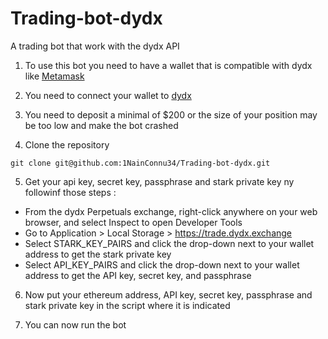 # Trading-bot-dydx
A trading bot that work with the dydx API

1. To use this bot you need to have a wallet that is compatible with dydx like [Metamask](https://chrome.google.com/webstore/detail/metamask/nkbihfbeogaeaoehlefnkodbefgpgknn?hl=fr "Metamask")

2. You need to connect your wallet to [dydx](https://dydx.exchange/r/EBZQEZSQ "dydx")

3. You need to deposit a minimal of $200 or the size of your position may be too low and make the bot crashed

4. Clone the repository

```
git clone git@github.com:1NainConnu34/Trading-bot-dydx.git
```


5. Get your api key, secret key, passphrase and stark private key ny followinf those steps :

- From the dydx Perpetuals exchange, right-click anywhere on your web browser, and select Inspect to open Developer Tools
- Go to Application > Local Storage > https://trade.dydx.exchange
- Select STARK_KEY_PAIRS and click the drop-down next to your wallet address to get the stark private key
- Select API_KEY_PAIRS and click the drop-down next to your wallet address to get the API key, secret key, and passphrase

6. Now put your ethereum address, API key, secret key, passphrase and stark private key in the script where it is indicated

7. You can now run the bot
